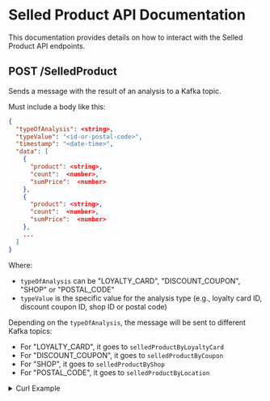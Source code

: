 # Selled Product API Documentation <!-- omit in toc -->

This documentation provides details on how to interact with the Selled Product API endpoints.

## POST /SelledProduct

Sends a message with the result of an analysis to a Kafka topic.

Must include a body like this:

```json
{
  "typeOfAnalysis": <string>,
  "typeValue": "<id-or-postal-code>",
  "timestamp": "<date-time>",
  "data": [
    {
      "product": <string>,
      "count":  <number>,
      "sumPrice":  <number>
    },
    {
      "product": <string>,
      "count":  <number>,
      "sumPrice":  <number>
    },
    ...
  ]
}
```

Where:

- `typeOfAnalysis` can be "LOYALTY_CARD", "DISCOUNT_COUPON", "SHOP" or "POSTAL_CODE"
- `typeValue` is the specific value for the analysis type (e.g., loyalty card ID, discount coupon ID, shop ID or postal code)

Depending on the `typeOfAnalysis`, the message will be sent to different Kafka topics:

- For "LOYALTY_CARD", it goes to `selledProductByLoyaltyCard`
- For "DISCOUNT_COUPON", it goes to `selledProductByCoupon`
- For "SHOP", it goes to `selledProductByShop`
- For "POSTAL_CODE", it goes to `selledProductByLocation`

<details>
<summary>Curl Example</summary>

```bash
curl -X 'POST' \
  'http://ec2-54-160-190-56.compute-1.amazonaws.com:8082/SelledProduct' \
  -H 'accept: application/json' \
  -H 'Content-Type: application/json' \
  -d '{
  "typeOfAnalysis": "LOYALTY_CARD",
  "typeValue": "12",
  "timestamp": "2022-03-10T12:15:50",
  "data": [
    {
      "product": 10,
      "count": 10,
      "sumPrice": 10
    },
    {
      "product": 20,
      "count": 20,
      "sumPrice": 20
    }
  ]
}'
```

> In this example, the EC2 instance is accessed via its public DNS name `ec2-34-201-0-73.compute-1.amazonaws.com` on port `8080`. Replace this with your actual instance address if different.

</details>
